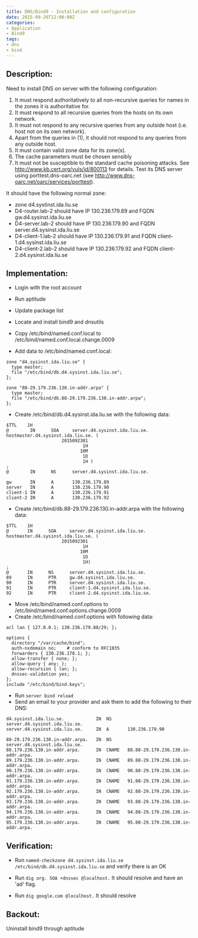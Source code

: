 ```yaml
---
title: DNS/Bind9 - Installation and configuration
date: 2015-09-26T12:00:00Z
categories:
- Application
- Bind9
tags:
- dns
- bind
---
```

## Description:
Need to install DNS on server with the following configuration:

1. It must respond authoritatively to all non-recursive queries for names in the zones it is authoritative for.
2. It must respond to all recursive queries from the hosts on its own network.
3. It must not respond to any recursive queries from any outside host (i.e.  host not on its own network).
4. Apart from the queries in (1), it should not respond to any queries from any outside host.
5. It must contain valid zone data for its zone(s).
6. The cache parameters must be chosen sensibly
7. It must not be susceptible to the standard cache poisoning attacks. See http://www.kb.cert.org/vuls/id/800113 for details. Test its DNS server using porttest.dns-oarc.net (see http://www.dns-oarc.net/oarc/services/porttest).

It should have the following normal zone:

- zone d4.systinst.ida.liu.se
- D4-router.lab-2 should have IP 130.236.179.89 and FQDN gw.d4.sysinst.ida.liu.se
- D4-server.lab-2 should have IP 130.236.179.90 and FQDN server.d4.sysinst.ida.liu.se
- D4-client-1.lab-2 should have IP 130.236.179.91 and FQDN client-1.d4.sysinst.ida.liu.se
- D4-client-2.lab-2 should have IP 130.236.179.92 and FQDN client-2.d4.sysinst.ida.liu.se


## Implementation:
- Login with the root account
- Run aptitude
- Update package list
- Locate and install bind9 and dnsutils

- Copy /etc/bind/named.conf.local to /etc/bind/named.conf.local.change.0009
- Add data to /etc/bind/named.conf.local:

```bind
zone "d4.sysinst.ida.liu.se" {
  type master;
  file "/etc/bind/db.d4.sysinst.ida.liu.se";
};

zone "88-29.179.236.130.in-addr.arpa" {
  type master;
  file "/etc/bind/db.88-29.179.236.130.in-addr.arpa";
};
```

- Create /etc/bind/db.d4.sysinst.ida.liu.se with the following data:

```bind
$TTL    1H
@        IN      SOA     server.d4.sysinst.ida.liu.se.
hostmaster.d4.sysinst.ida.liu.se. (
                     2015092301
                             1H
                            10M
                             1D
                             1H )
;
@        IN      NS      server.d4.sysinst.ida.liu.se.

gw       IN      A       130.236.179.89
server   IN      A       130.236.179.90
client-1 IN      A       130.236.179.91
client-2 IN      A       130.236.179.92
```

- Create /etc/bind/db.88-29.179.236.130.in-addr.arpa with the following data:

```bind
$TTL    1H
@       IN      SOA     server.d4.sysinst.ida.liu.se.
hostmaster.d4.sysinst.ida.liu.se. (
                     2015092301
                             1H
                            10M
                             1D
                             1H)
;
@       IN      NS      server.d4.sysinst.ida.liu.se.
89      IN      PTR     gw.d4.sysinst.ida.liu.se.
90      IN      PTR     server.d4.sysinst.ida.liu.se.
91      IN      PTR     client-1.d4.sysinst.ida.liu.se.
92      IN      PTR     client-2.d4.sysinst.ida.liu.se.
```

- Move /etc/bind/named.conf.options to /etc/bind/named.conf.options.change.0009
- Create /etc/bind/named.conf.options with following data:

```bind
acl lan { 127.0.0.1; 130.236.179.88/29; };

options {
  directory "/var/cache/bind";
  auth-nxdomain no;    # conform to RFC1035
  forwarders { 130.236.178.1; };
  allow-transfer { none; };
  allow-query { any; };
  allow-recursion { lan; };
  dnssec-validation yes;
};
include "/etc/bind/bind.keys";
```

- Run `server bind reload`
- Send an email to your provider and ask them to add the following to their DNS:

```bind
d4.sysinst.ida.liu.se.            IN  NS      server.d4.sysinst.ida.liu.se.
server.d4.sysinst.ida.liu.se.     IN  A       130.236.179.90

88-29.179.236.130.in-addr.arpa.   IN  NS      server.d4.sysinst.ida.liu.se.
88.179.236.130.in-addr.arpa.      IN  CNAME   88.88-29.179.236.130.in-addr.arpa.
89.179.236.130.in-addr.arpa.      IN  CNAME   89.88-29.179.236.130.in-addr.arpa.
90.179.236.130.in-addr.arpa.      IN  CNAME   90.88-29.179.236.130.in-addr.arpa.
91.179.236.130.in-addr.arpa.      IN  CNAME   91.88-29.179.236.130.in-addr.arpa.
92.179.236.130.in-addr.arpa.      IN  CNAME   92.88-29.179.236.130.in-addr.arpa.
93.179.236.130.in-addr.arpa.      IN  CNAME   93.88-29.179.236.130.in-addr.arpa.
94.179.236.130.in-addr.arpa.      IN  CNAME   94.88-29.179.236.130.in-addr.arpa.
95.179.236.130.in-addr.arpa.      IN  CNAME   95.88-29.179.236.130.in-addr.arpa.
```

## Verification:
- Run `named-checkzone d4.sysinst.ida.liu.se /etc/bind/db.d4.sysinst.ida.liu.se` and verify there is an OK

- Run `dig org. SOA +dnssec @localhost.` It should resolve and have an 'ad' flag.
- Run `dig google.com @localhost.` It should resolve

## Backout:
Uninstall bind9 through aptitude

